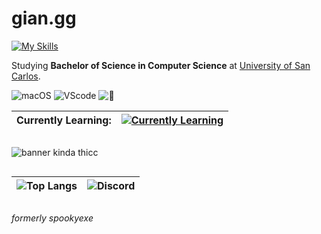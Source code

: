 # gian.gg
[![My Skills](https://skillicons.dev/icons?i=html,css,js,react,tailwind,nodejs,php,mongo,mysql,python,c,arduino,figma,vercel,netlify)](https://skillicons.dev)



Studying __Bachelor of Science in Computer Science__ at [University of San Carlos](https://usc.edu.ph/).

![macOS](https://img.shields.io/badge/MacOS--white?style=for-the-badge) ![VScode](https://img.shields.io/badge/VS_Code-VS-blue?style=for-the-badge) ![🦉](https://img.shields.io/badge/currently_working_on-Myself-violet?style=for-the-badge)

| Currently Learning: | [![Currently Learning](https://skillicons.dev/icons?i=next,firebase)](https://skillicons.dev) |
| ------------------- | -------- |

##
![banner kinda thicc](https://github.com/user-attachments/assets/f3c2010b-9231-40dd-9d4e-40a8b7817e6e)
##

| ![Top Langs](https://github-readme-stats.vercel.app/api/top-langs/?username=gian-gg&layout=compact)      |   ![Discord](https://discord.c99.nl/widget/theme-4/695491063946674236.png)    |
| ------ | ------ |


##
_formerly spookyexe_
